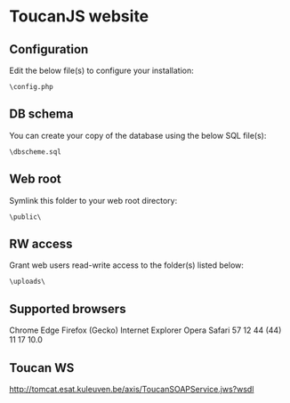 # ToucanJS website

## Configuration
Edit the below file(s) to configure your installation:

```
\config.php
```

## DB schema
You can create your copy of the database using the below SQL file(s):

```
\dbscheme.sql
```

## Web root
Symlink this folder to your web root directory:

```
\public\
```

## RW access
Grant web users read-write access to the folder(s) listed below:
```
\uploads\
```


## Supported browsers
Chrome	Edge	Firefox (Gecko)	Internet Explorer	Opera	Safari
57		12		44 (44)			11					17		10.0

## Toucan WS

http://tomcat.esat.kuleuven.be/axis/ToucanSOAPService.jws?wsdl